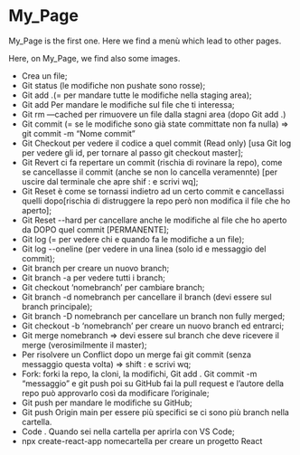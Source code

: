 # My_Page

My_Page is the first one. Here we find a menù which lead to other pages.

Here, on My_Page, we find also some images.


- Crea un file;
- Git status (le modifiche non pushate sono rosse);
- Git add .(= per mandare tutte le modifiche nella staging area);
- Git add <File> Per mandare le modifiche sul file che ti interessa;
- Git rm —cached <file> per rimuovere un file dalla stagni area (dopo Git add .)
- Git commit (= se le modifiche sono già state committate non fa nulla) => git commit -m “Nome commit”
- Git Checkout <id del commit> per vedere il codice a quel commit (Read only) [usa Git log per vedere gli id, per tornare al passo git checkout master];
- Git Revert <id del commit> ci fa repertare un commit (rischia di rovinare la repo), come se cancellasse il commit (anche se non lo cancella veramennte) [per uscire dal terminale che apre shif : e scrivi wq];
- Git Reset <id del commit> è come se tornassi indietro ad un certo commit e cancellassi quelli dopo[rischia di distruggere la repo però non modifica il file che ho aperto];
- Git Reset <id del commit> --hard per cancellare anche le modifiche al file che ho aperto da DOPO quel commit [PERMANENTE];
- Git log (= per vedere chi e quando fa le modifiche a un file);
- Git log  --oneline (per vedere in una linea (solo id e messaggio del commit);
- Git branch <nome branch> per creare un nuovo branch;
- Git branch -a per vedere tutti i branch;
- Git checkout ‘nomebranch’ per cambiare branch;
- Git branch -d nomebranch per cancellare il branch (devi essere sul branch principale);
- Git branch -D nomebranch per cancellare un branch non fully merged;
- Git checkout -b ‘nomebranch’ per creare un nuovo branch ed entrarci;
- Git merge nomebranch => devi essere sul branch che deve ricevere il merge (verosimilmente il master);
- Per risolvere un Conflict dopo un merge fai git commit (senza messaggio questa volta) => shift : e scrivi wq;
- Fork: forki la repo, la cloni, la modifichi, Git add . Git commit -m “messaggio” e git push poi su GitHub fai la pull request e l’autore della repo può approvarlo così da modificare l’originale;
- Git push per mandare le modifiche su GitHub;
- Git push Origin main per essere più specifici se ci sono più branch nella cartella.
- Code . Quando sei nella cartella per aprirla con VS Code;
- npx create-react-app nomecartella per creare un progetto React